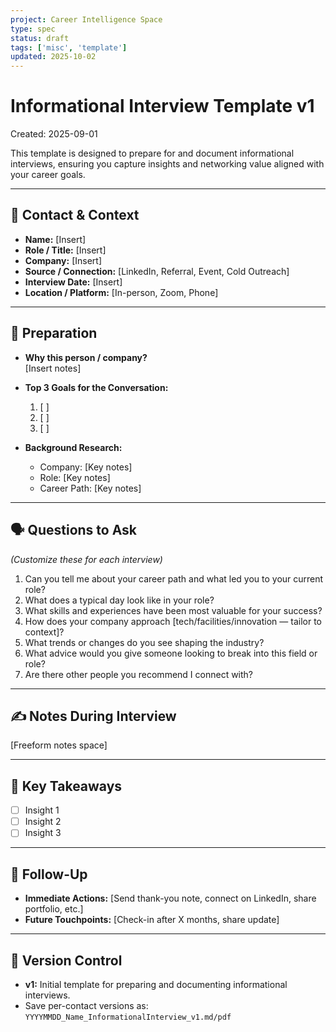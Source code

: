 ```yaml
---
project: Career Intelligence Space
type: spec
status: draft
tags: ['misc', 'template']
updated: 2025-10-02
---
```


# Informational Interview Template v1
Created: 2025-09-01

This template is designed to prepare for and document informational interviews, ensuring you capture insights and networking value aligned with your career goals.

---

## 🧾 Contact & Context
- **Name:** [Insert]
- **Role / Title:** [Insert]
- **Company:** [Insert]
- **Source / Connection:** [LinkedIn, Referral, Event, Cold Outreach]
- **Interview Date:** [Insert]
- **Location / Platform:** [In-person, Zoom, Phone]

---

## 🎯 Preparation
- **Why this person / company?**  
  [Insert notes]

- **Top 3 Goals for the Conversation:**  
  1. [ ]  
  2. [ ]  
  3. [ ]  

- **Background Research:**  
  - Company: [Key notes]  
  - Role: [Key notes]  
  - Career Path: [Key notes]  

---

## 🗣️ Questions to Ask
*(Customize these for each interview)*  

1. Can you tell me about your career path and what led you to your current role?  
2. What does a typical day look like in your role?  
3. What skills and experiences have been most valuable for your success?  
4. How does your company approach [tech/facilities/innovation — tailor to context]?  
5. What trends or changes do you see shaping the industry?  
6. What advice would you give someone looking to break into this field or role?  
7. Are there other people you recommend I connect with?  

---

## ✍️ Notes During Interview
[Freeform notes space]

---

## 📌 Key Takeaways
- [ ] Insight 1  
- [ ] Insight 2  
- [ ] Insight 3  

---

## 🔗 Follow-Up
- **Immediate Actions:** [Send thank-you note, connect on LinkedIn, share portfolio, etc.]  
- **Future Touchpoints:** [Check-in after X months, share update]  

---

## 🔄 Version Control
- **v1:** Initial template for preparing and documenting informational interviews.  
- Save per-contact versions as:  
  `YYYYMMDD_Name_InformationalInterview_v1.md/pdf`
